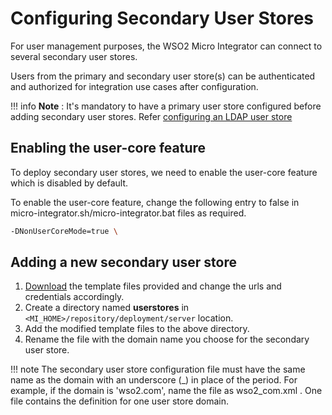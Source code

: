 # Configuring Secondary User Stores

For user management purposes, the WSO2 Micro Integrator can connect to several secondary user stores.

Users from the primary and secondary user store(s) can be authenticated and authorized for integration use cases after configuration.

!!! info
    **Note** : It's mandatory to have a primary user store configured before adding secondary user stores. Refer
    [configuring an LDAP user store]({{base_path}}/install-and-setup/setup/mi-setup/user_stores/setting_up_a_userstore/#configuring-an-ldap-user-store)

## Enabling the user-core feature

To deploy secondary user stores, we need to enable the user-core feature which is disabled by default. 

To enable the user-core feature, change the following entry to false in micro-integrator.sh/micro-integrator.bat files as required.
```bash
-DNonUserCoreMode=true \
```

## Adding a new secondary user store

1. [Download]({{base_path}}/assets/attachments/migration/micro-integrator/secondary-userstore-templates.zip) the template files provided and change the urls and credentials accordingly.
2. Create a directory named **userstores** in `<MI_HOME>/repository/deployment/server` location.
3. Add the modified template files to the above directory.
4. Rename the file with the domain name you choose for the secondary user store.

!!! note
    The secondary user store configuration file must have the same name as the domain with an underscore (_) in place of the period. For example, if the domain is 'wso2.com', name the file as wso2_com.xml . One file contains the definition for one user store domain.



